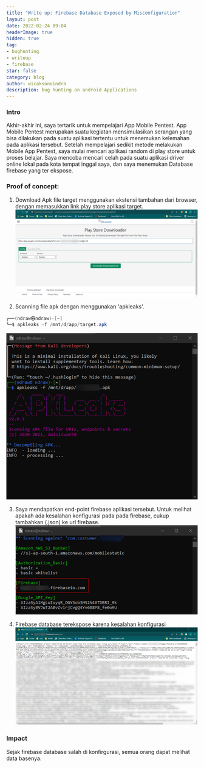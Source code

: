 ```yaml
---
title: "Write up: Firebase Database Exposed by Misconfiguration"
layout: post
date: 2022-02-24 09:04
headerImage: true
hidden: true
tag:
- bughunting
- writeup
- firebase
star: false
category: blog
author: wicaksonoindra
description: bug hunting on android Applications
---
```


### Intro
Akhir-akhir ini, saya tertarik untuk mempelajari App Mobile Pentest. App Mobile Pentest merupakan suatu kegiatan mensimulasikan serangan yang bisa dilakukan pada suatu aplikasi tertentu untuk menemukan kelemahan pada aplikasi tersebut. Setelah mempelajari sedikit metode melakukan Mobile App Pentest, saya mulai mencari aplikasi random di play store untuk proses belajar.
Saya mencoba mencari celah pada suatu aplikasi driver online lokal pada kota tempat inggal saya, dan saya menemukan Database firebase yang ter ekspose.

### Proof of concept:
1. Download Apk file target menggunakan ekstensi tambahan dari browser, dengan memasukkan link play store aplikasi target.
![download](/assets/images/blog/4-2022-02-24-writeup-firebase-database-exposed-by-misconfiguration/download-apk.png)

2. Scanning file apk dengan menggunakan 'apkleaks'.
```powershell
┌──(ndraw㉿ndraw)-[~]
└─$ apkleaks -f /mnt/d/app/target.apk
```
![scanning](/assets/images/blog/4-2022-02-24-writeup-firebase-database-exposed-by-misconfiguration/scanning.png)

3. Saya mendapatkan end-point firebase aplikasi tersebut. Untuk melihat apakah ada kesalahan konfigurasi pada pada firebase, cukup tambahkan (.json) ke url firebase.
![vuln](/assets/images/blog/4-2022-02-24-writeup-firebase-database-exposed-by-misconfiguration/firebase-endpoint.png)

4. Firebase database terekspose karena kesalahan konfigurasi
![data](/assets/images/blog/4-2022-02-24-writeup-firebase-database-exposed-by-misconfiguration/data-exposed.png)

### Impact
Sejak firebase database salah di konfirgurasi, semua orang dapat melihat data basenya.

